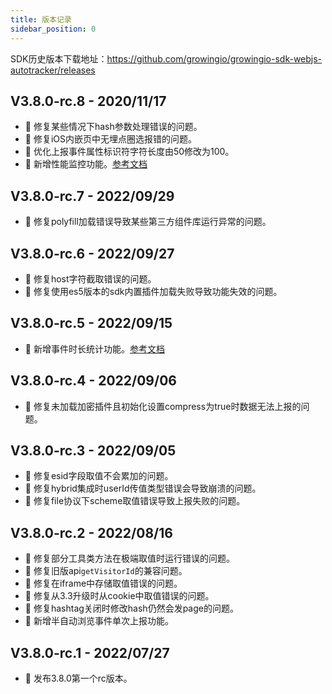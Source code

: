 ```yaml
---
title: 版本记录
sidebar_position: 0
---
```


SDK历史版本下载地址：<https://github.com/growingio/growingio-sdk-webjs-autotracker/releases>

## V3.8.0-rc.8 - 2020/11/17

* 🐞 修复某些情况下hash参数处理错误的问题。
* 🐞 修复iOS内嵌页中无埋点圈选报错的问题。
* 🌟 优化上报事件属性标识符字符长度由50修改为100。
* 🎉 新增性能监控功能。[参考文档](/docs/webjs/3.8/plugins/performance)

## V3.8.0-rc.7 - 2022/09/29

* 🐞 修复polyfill加载错误导致某些第三方组件库运行异常的问题。

## V3.8.0-rc.6 - 2022/09/27

* 🐞 修复host字符截取错误的问题。
* 🐞 修复使用es5版本的sdk内置插件加载失败导致功能失效的问题。

## V3.8.0-rc.5 - 2022/09/15

* 🎉 新增事件时长统计功能。[参考文档](/docs/webjs/3.8/commonlyApi#事件时长统计)

## V3.8.0-rc.4 - 2022/09/06

* 🐞 修复未加载加密插件且初始化设置compress为true时数据无法上报的问题。

## V3.8.0-rc.3 - 2022/09/05

* 🐞 修复esid字段取值不会累加的问题。
* 🐞 修复hybrid集成时userId传值类型错误会导致崩溃的问题。
* 🐞 修复file协议下scheme取值错误导致上报失败的问题。

## V3.8.0-rc.2 - 2022/08/16

* 🐞 修复部分工具类方法在极端取值时运行错误的问题。
* 🐞 修复旧版api`getVisitorId`的兼容问题。
* 🐞 修复在iframe中存储取值错误的问题。
* 🐞 修复从3.3升级时从cookie中取值错误的问题。
* 🐞 修复hashtag关闭时修改hash仍然会发page的问题。
* 🎉 新增半自动浏览事件单次上报功能。

## V3.8.0-rc.1 - 2022/07/27

* 🎉 发布3.8.0第一个rc版本。

